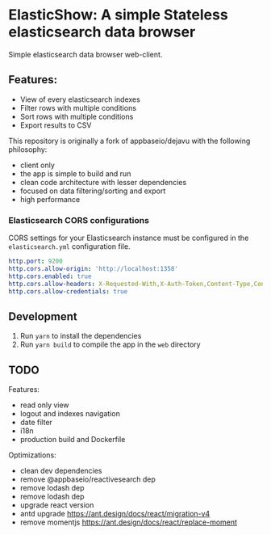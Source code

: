 # ElasticShow: A simple Stateless elasticsearch data browser
Simple elasticsearch data browser web-client.

## Features:
- View of every elasticsearch indexes
- Filter rows with multiple conditions
- Sort rows with multiple conditions
- Export results to CSV

This repository is originally a fork of appbaseio/dejavu with the following philosophy:
- client only
- the app is simple to build and run
- clean code architecture with lesser dependencies
- focused on data filtering/sorting and export
- high performance


### Elasticsearch CORS configurations
CORS settings for your Elasticsearch instance must be configured in the `elasticsearch.yml` configuration file.
```yaml
http.port: 9200
http.cors.allow-origin: 'http://localhost:1358'
http.cors.enabled: true
http.cors.allow-headers: X-Requested-With,X-Auth-Token,Content-Type,Content-Length,Authorization
http.cors.allow-credentials: true
```

## Development
1. Run `yarn` to install the dependencies
2. Run `yarn build` to compile the app in the `web` directory


## TODO
Features:
- read only view
- logout and indexes navigation
- date filter
- i18n
- production build and Dockerfile


Optimizations:
- clean dev dependencies
- remove @appbaseio/reactivesearch dep
- remove lodash dep
- remove lodash dep
- upgrade react version
- antd upgrade https://ant.design/docs/react/migration-v4
- remove momentjs https://ant.design/docs/react/replace-moment